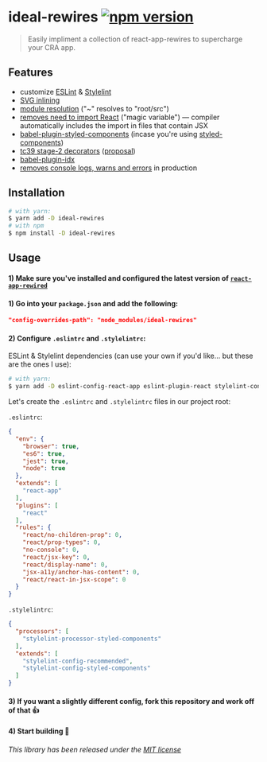 ideal-rewires [![npm version](https://img.shields.io/npm/v/ideal-rewires.svg?style=flat)](https://www.npmjs.com/package/ideal-rewires)
=============================

> Easily impliment a collection of react-app-rewires to supercharge your CRA app.

## Features
* customize [ESLint](https://eslint.org) & [Stylelint](https://stylelint.io)
* [SVG inlining](https://github.com/airbnb/babel-plugin-inline-react-svg)
* [module resolution](https://github.com/tleunen/babel-plugin-module-resolver) ("~" resolves to "root/src")
* [removes need to import React](https://github.com/vslinko/babel-plugin-react-require) ("magic variable") –– compiler automatically includes the import in files that contain JSX
* [babel-plugin-styled-components](https://github.com/styled-components/babel-plugin-styled-components) (incase you're using [styled-components](https://github.com/styled-components/styled-components))
* [tc39 stage-2 decorators](https://github.com/loganfsmyth/babel-plugin-transform-decorators-legacy) ([proposal](https://github.com/tc39/proposal-decorators))
* [babel-plugin-idx](https://github.com/facebookincubator/idx#readme)
* [removes console logs, warns and errors](https://github.com/babel/minify/tree/master/packages/babel-plugin-transform-remove-console) in production

## Installation

```sh
# with yarn:
$ yarn add -D ideal-rewires
# with npm
$ npm install -D ideal-rewires
```

## Usage

#### 1) Make sure you've installed and configured the latest version of [`react-app-rewired`](https://github.com/timarney/react-app-rewired)

#### 1) Go into your `package.json` and add the following:
```json
"config-overrides-path": "node_modules/ideal-rewires"
```

#### 2) Configure `.eslintrc` and `.stylelintrc`:

ESLint & Stylelint dependencies (can use your own if you'd like... but these are the ones I use):

```sh
# with yarn:
$ yarn add -D eslint-config-react-app eslint-plugin-react stylelint-config-recommended stylelint-config-styled-components stylelint-processor-styled-components
```

Let's create the `.eslintrc` and `.stylelintrc` files in our project root:

`.eslintrc`:

```json
{
  "env": {
    "browser": true,
    "es6": true,
    "jest": true,
    "node": true
  },
  "extends": [
    "react-app"
  ],
  "plugins": [
    "react"
  ],
  "rules": {
    "react/no-children-prop": 0,
    "react/prop-types": 0,
    "no-console": 0,
    "react/jsx-key": 0,
    "react/display-name": 0,
    "jsx-a11y/anchor-has-content": 0,
    "react/react-in-jsx-scope": 0
  }
}
```

`.stylelintrc`:

```json
{
  "processors": [
    "stylelint-processor-styled-components"
  ],
  "extends": [
    "stylelint-config-recommended",
    "stylelint-config-styled-components"
  ]
}
```


#### 3) If you want a slightly different config, fork this repository and work off of that 👍

#### 4) Start building 🎉



###### This library has been released under the [MIT license](https://mit-license.org/)
